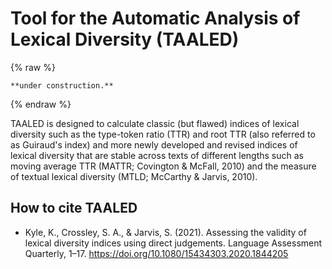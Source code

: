 
# Tool for the Automatic Analysis of Lexical Diversity (TAALED)

{% raw %}
```
**under construction.**
```
{% endraw %}

TAALED is designed to calculate classic (but flawed) indices of lexical diversity such as the type-token ratio (TTR) and root TTR (also referred to as Guiraud's index) and more newly developed and revised indices of lexical diversity that are stable across texts of different lengths such as moving average TTR (MATTR; Covington & McFall, 2010) and the measure of textual lexical diversity (MTLD; McCarthy & Jarvis, 2010).


## How to cite TAALED
- Kyle, K., Crossley, S. A., & Jarvis, S. (2021). Assessing the validity of lexical diversity indices using direct judgements. Language Assessment Quarterly, 1–17. https://doi.org/10.1080/15434303.2020.1844205
